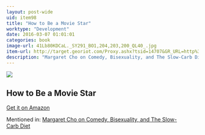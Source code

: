 ```yaml
---
layout: post-wide
uid: item98
title: "How to Be a Movie Star"
worktype: "Development"
date: 2016-03-07 01:01:01
categories: book
image-url: 41Lb80KDCaL._SY291_BO1,204,203,200_QL40_.jpg
item-url: http://target.georiot.com/Proxy.ashx?tsid=14707&GR_URL=http%3A%2F%2Fwww.amazon.com%2FHow-Movie-Star-Elizabeth-Hollywood%2Fdp%2F0547134649%2F
description: "Margaret Cho on Comedy, Bisexuality, and The Slow-Carb Diet"
---
```

<a href="http://target.georiot.com/Proxy.ashx?tsid=14707&GR_URL=http%3A%2F%2Fwww.amazon.com%2FHow-Movie-Star-Elizabeth-Hollywood%2Fdp%2F0547134649%2F" target="blank"><img src="../../../../img/thumbs/41Lb80KDCaL._SY291_BO1,204,203,200_QL40_.jpg" class="prod-img"></a>
<h2>How to Be a Movie Star</h2>
<p><a href="http://target.georiot.com/Proxy.ashx?tsid=14707&GR_URL=http%3A%2F%2Fwww.amazon.com%2FHow-Movie-Star-Elizabeth-Hollywood%2Fdp%2F0547134649%2F" target="blank">Get it on Amazon</a><p>
<p>Mentioned in: <a href="http://fourhourworkweek.com/2014/11/10/margaret-cho/" target="blank">Margaret Cho on Comedy, Bisexuality, and The Slow-Carb Diet</a></p>
